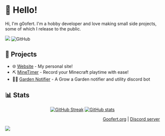 # 👋 Hello!
Hi, I'm g0ofert. I'm a hobby developer and love making small side projects, some of which I release to the public.

[![](https://komarev.com/ghpvc/?username=Goofert42&style=flat-square&color=blue)](https://komarev.com/) <img alt="GitHub" src="https://img.shields.io/badge/dynamic/json?logo=github&label=GitHub+Followers&labelColor=282c34&color=181717&query=%24.data.totalSubs&url=https%3A%2F%2Fapi.spencerwoo.com%2Fsubstats%2F%3Fsource%3Dgithub%26queryKey%3DGoofert42&longCache=true"/>

## 📂 Projects
  - 🌐 <a href="https://goofert.org/">Website</a> - My personal site!
  - ⛏️ <a href="https://github.com/Goofert42/MineTimer">MineTimer</a> - Record your Minecraft playtime with ease!
  - 🧑‍🌾 <a href="https://top.gg/bot/1383147672374087710">Garden Notifier</a> - A Grow a Garden notifier and utility discord bot

## 📊 Stats
<div align="center">
  
  [![GitHub Streak](https://streak-stats.demolab.com?user=Goofert42&theme=dark)](https://github.com/Goofert42) [![GitHub stats](https://github-readme-stats.vercel.app/api?username=Goofert42&show_icons=true&theme=dark)](https://github.com/anuraghazra/github-readme-stats)
</div>

<div align="right">
  <a href="https://goofert.org/">Goofert.org</a> | <a href="https://discord.gg/u3NDJycP5v">Discord server</a>
</div>

![](https://hit.yhype.me/github/profile?user_id=146920696)
